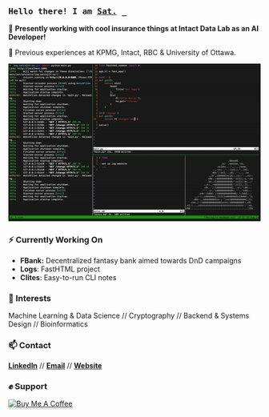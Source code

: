 <!--

- 🔭 I’m currently working on ...
- 🌱 I’m currently learning ...
- 👯 I’m looking to collaborate on ...
- 🤔 I’m looking for help with ...
- 💬 Ask me about ...
- 📫 How to reach me: ...
- 😄 Pronouns: ...
- ⚡ Fun fact: ...

-->

<h3 align="left"><samp>Hello there! I am <b><a rel="nofollow noopener noreferrer" target="_blank" href="https://www.satrajit.ca">Sat.</a></b> _</samp></h3>

🔭 **Presently working with cool insurance things at Intact Data Lab as an AI Developer!**

💼 Previous experiences at KPMG, Intact, RBC & University of Ottawa.

![code parrot gif](code_parrot.gif)

### ⚡ Currently Working On

- **FBank:** Decentralized fantasy bank aimed towards DnD campaigns
- **Logs**: FastHTML project
- **Clites**: Easy-to-run CLI notes

### 🌱 Interests 
Machine Learning & Data Science // Cryptography // Backend & Systems Design // Bioinformatics
 
### 📫 Contact
<b><a rel="nofollow noopener noreferrer" target="_blank" href="https://www.linkedin.com/in/satrajit-c">LinkedIn</a></b> // <b><a rel="nofollow noopener noreferrer" target="_blank" href="mailto:satrajit314@gmail.com">Email</a></b> // <b><a rel="nofollow noopener noreferrer" target="_blank" href="https://satrajit.ca">Website</a></b>

### ✊ Support

<p align="left">
<a href="https://www.buymeacoffee.com/wisebit" target="_blank"><img src="https://www.buymeacoffee.com/assets/img/custom_images/orange_img.png" alt="Buy Me A Coffee" style="height: 30px !important;width: 130px !important;box-shadow: 0px 3px 2px 0px rgba(190, 190, 190, 0.5) !important;-webkit-box-shadow: 0px 3px 2px 0px rgba(190, 190, 190, 0.5) !important;" ></a>
</p>
